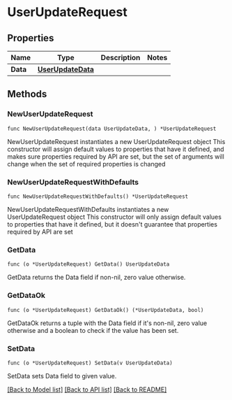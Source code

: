 # UserUpdateRequest

## Properties

Name | Type | Description | Notes
---- | ---- | ----------- | ------
**Data** | [**UserUpdateData**](UserUpdateData.md) |  | 

## Methods

### NewUserUpdateRequest

`func NewUserUpdateRequest(data UserUpdateData, ) *UserUpdateRequest`

NewUserUpdateRequest instantiates a new UserUpdateRequest object
This constructor will assign default values to properties that have it defined,
and makes sure properties required by API are set, but the set of arguments
will change when the set of required properties is changed

### NewUserUpdateRequestWithDefaults

`func NewUserUpdateRequestWithDefaults() *UserUpdateRequest`

NewUserUpdateRequestWithDefaults instantiates a new UserUpdateRequest object
This constructor will only assign default values to properties that have it defined,
but it doesn't guarantee that properties required by API are set

### GetData

`func (o *UserUpdateRequest) GetData() UserUpdateData`

GetData returns the Data field if non-nil, zero value otherwise.

### GetDataOk

`func (o *UserUpdateRequest) GetDataOk() (*UserUpdateData, bool)`

GetDataOk returns a tuple with the Data field if it's non-nil, zero value otherwise
and a boolean to check if the value has been set.

### SetData

`func (o *UserUpdateRequest) SetData(v UserUpdateData)`

SetData sets Data field to given value.



[[Back to Model list]](../README.md#documentation-for-models) [[Back to API list]](../README.md#documentation-for-api-endpoints) [[Back to README]](../README.md)


